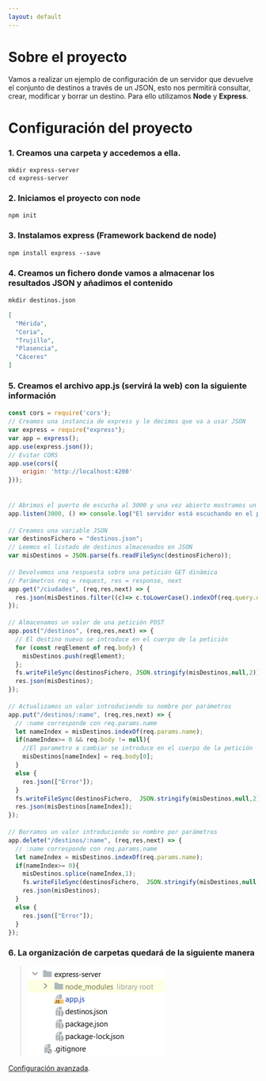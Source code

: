 ```yaml
---
layout: default
---
```


# Sobre el proyecto

Vamos a realizar un ejemplo de configuración de un servidor que devuelve el conjunto de destinos a través de un JSON, esto nos permitirá consultar, crear, modificar y borrar un destino.
Para ello utilizamos **Node** y **Express**.

# Configuración del proyecto

### 1. Creamos una carpeta y accedemos a ella.
```
mkdir express-server
cd express-server
```

### 2. Iniciamos el proyecto con node
```
npm init
```
### 3. Instalamos express (Framework backend de node)
```
npm install express --save
```
### 4. Creamos un fichero donde vamos a almacenar los resultados JSON y añadimos el contenido
```
mkdir destinos.json
```
```json
[
  "Mérida",
  "Coria",
  "Trujillo",
  "Plasencia",
  "Cáceres"
]

```

### 5. Creamos el archivo **app.js** (servirá la web) con la siguiente información

```js
const cors = require('cors');
// Creamos una instancia de express y le decimos que va a usar JSON
var express = require("express");
var app = express();
app.use(express.json());
// Evitar CORS
app.use(cors({
    origin: 'http://localhost:4200'
}));


// Abrimos el puerto de escucha al 3000 y una vez abierto mostramos un mensaje.
app.listen(3000, () => console.log("El servidor está escuchando en el puerto 3000"));

// Creamos una variable JSON
var destinosFichero = "destinos.json";
// Leemos el listado de destinos almacenados en JSON
var misDestinos = JSON.parse(fs.readFileSync(destinosFichero));

// Devolvemos una respuesta sobre una petición GET dinámica
// Parámetros req = request, res = response, next
app.get("/ciudades", (req,res,next) => {
  res.json(misDestinos.filter((c)=> c.toLowerCase().indexOf(req.query.q.toString().toLowerCase())> -1));
});

// Almacenamos un valor de una petición POST
app.post("/destinos", (req,res,next) => {
  // El destino nuevo se introduce en el cuerpo de la petición
  for (const reqElement of req.body) {
    misDestinos.push(reqElement);
  };
  fs.writeFileSync(destinosFichero, JSON.stringify(misDestinos,null,2));
  res.json(misDestinos);
});

// Actualizamos un valor introduciendo su nombre por parámetros
app.put("/destinos/:name", (req,res,next) => {
  // :name corresponde con req.params.name
  let nameIndex = misDestinos.indexOf(req.params.name);
  if(nameIndex>= 0 && req.body != null){
    //El parametro a cambiar se introduce en el cuerpo de la petición
    misDestinos[nameIndex] = req.body[0];
  }
  else {
    res.json(["Error"]);
  }
  fs.writeFileSync(destinosFichero,  JSON.stringify(misDestinos,null,2));
  res.json(misDestinos[nameIndex]);
});

// Borramos un valor introduciendo su nombre por parámetros
app.delete("/destinos/:name", (req,res,next) => {
  // :name corresponde con req.params.name
  let nameIndex = misDestinos.indexOf(req.params.name);
  if(nameIndex>= 0){
    misDestinos.splice(nameIndex,1);
    fs.writeFileSync(destinosFichero,  JSON.stringify(misDestinos,null,2));
    res.json(misDestinos);
  }
  else {
    res.json(["Error"]);
  }
});
```

### 6. La organización de carpetas quedará de la siguiente manera

> ![img.png](img.png)

[Configuración avanzada](./server_advance.html).
